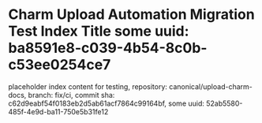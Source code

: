 # Charm Upload Automation Migration Test Index Title some uuid: ba8591e8-c039-4b54-8c0b-c53ee0254ce7
 placeholder index content for testing,  repository: canonical/upload-charm-docs,  branch: fix/ci,  commit sha: c62d9eabf54f0183eb2d5ab61acf7864c99164bf,  some uuid: 52ab5580-485f-4e9d-ba11-750e5b31fe12
